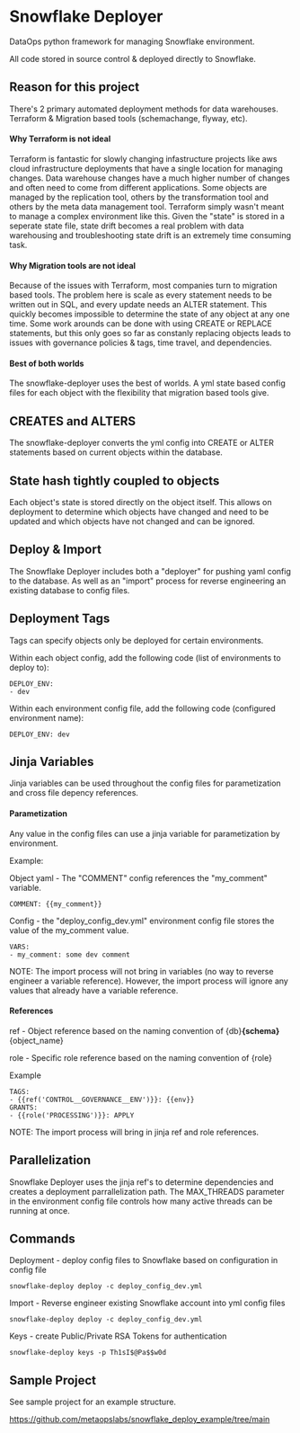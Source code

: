 # Snowflake Deployer

DataOps python framework for managing Snowflake environment. 

All code stored in source control & deployed directly to Snowflake.  

## Reason for this project

There's 2 primary automated deployment methods for data warehouses.  Terraform & Migration based tools (schemachange, flyway, etc).

#### Why Terraform is not ideal

Terraform is fantastic for slowly changing infastructure projects like aws cloud infrastructure deployments that have a single location for managing changes.  Data warehouse changes have a much higher number of changes and often need to come from different applications.  Some objects are managed by the replication tool, others by the transformation tool and others by the meta data management tool.  Terraform simply wasn't meant to manage a complex environment like this.  Given the "state" is stored in a seperate state file, state drift becomes a real problem with data warehousing and troubleshooting state drift is an extremely time consuming task.

#### Why Migration tools are not ideal

Because of the issues with Terraform, most companies turn to migration based tools.  The problem here is scale as every statement needs to be written out in SQL, and every update needs an ALTER statement.  This quickly becomes impossible to determine the state of any object at any one time.  Some work arounds can be done with using CREATE or REPLACE statements, but this only goes so far as constanly replacing objects leads to issues with governance policies & tags, time travel, and dependencies. 

#### Best of both worlds

The snowflake-deployer uses the best of worlds.  A yml state based config files for each object with the flexibility that migration based tools give.  


## CREATES and ALTERS

The snowflake-deployer converts the yml config into CREATE or ALTER statements based on current objects within the database.

## State hash tightly coupled to objects

Each object's state is stored directly on the object itself.  This allows on deployment to determine which objects have changed and need to be updated and which objects have not changed and can be ignored.

## Deploy & Import

The Snowflake Deployer includes both a "deployer" for pushing yaml config to the database. As well as an "import" process for reverse engineering an existing database to config files.

## Deployment Tags

Tags can specify objects only be deployed for certain environments.

Within each object config, add the following code (list of environments to deploy to):
```
DEPLOY_ENV:
- dev
```

Within each environment config file, add the following code (configured environment name):
```
DEPLOY_ENV: dev
```

## Jinja Variables

Jinja variables can be used throughout the config files for parametization and cross file depency references.

#### Parametization

Any value in the config files can use a jinja variable for parametization by environment. 

Example:

Object yaml - The "COMMENT" config references the "my_comment" variable.
```
COMMENT: {{my_comment}}
```

Config - the "deploy_config_dev.yml" environment config file stores the value of the my_comment value.
```
VARS:
- my_comment: some dev comment
```

NOTE: The import process will not bring in variables (no way to reverse engineer a variable reference).  However, the import process will ignore any values that already have a variable reference.  

#### References

ref - Object reference based on the naming convention of {db}__{schema}__{object_name}

role - Specific role reference based on the naming convention of {role}

Example
```
TAGS:
- {{ref('CONTROL__GOVERNANCE__ENV')}}: {{env}}
GRANTS:
- {{role('PROCESSING')}}: APPLY
```

NOTE: The import process will bring in jinja ref and role references.

## Parallelization
Snowflake Deployer uses the jinja ref's to determine dependencies and creates a deployment parrallelization path.  The MAX_THREADS parameter in the environment config file controls how many active threads can be running at once.

## Commands

Deployment - deploy config files to Snowflake based on configuration in config file
```
snowflake-deploy deploy -c deploy_config_dev.yml
```

Import - Reverse engineer existing Snowflake account into yml config files
```
snowflake-deploy deploy -c deploy_config_dev.yml
```

Keys - create Public/Private RSA Tokens for authentication
```
snowflake-deploy keys -p Th1sI$@Pa$$w0d
```

## Sample Project

See sample project for an example structure.

https://github.com/metaopslabs/snowflake_deploy_example/tree/main
